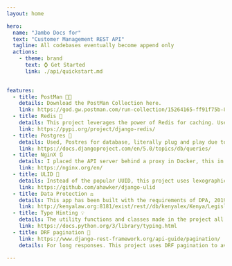 ```yaml
---
layout: home

hero:
  name: "Jambo Docs for"
  text: "Customer Management REST API"
  tagline: All codebases eventually become append only  
  actions:
    - theme: brand
      text: ⌚ Get Started
      link: ./api/quickstart.md    
  

features:
  - title: PostMan 👩‍🚀
    details: Download the PostMan Collection here.
    link: https://god.gw.postman.com/run-collection/15264165-ff91f75b-81bb-4bda-b45e-24002ddad076?action=collection%2Ffork&source=rip_markdown&collection-url=entityId%3D15264165-ff91f75b-81bb-4bda-b45e-24002ddad076%26entityType%3Dcollection%26workspaceId%3D91d100e3-340c-4dbd-b05b-e5eabbc100e7
  - title: Redis 🫙
    details: This project leverages the power of Redis for caching. Used version 7.2, as it's the last open source one.
    link: https://pypi.org/project/django-redis/
  - title: Postgres 🐘
    details: Used, Postres for database, literally plug and play due to django's powerful ORM.
    link: https://docs.djangoproject.com/en/5.0/topics/db/queries/
  - title: NginX 🔃
    details: I placed the API server behind a proxy in Docker, this in theory should allow load balancing and serve static files.
    link: https://nginx.org/en/
  - title: ULID 🔢
    details: Instead of the popular UUID, this project uses lexographically ordered random tokens. This is to help quicken insertion and deletion of values in the db.
    link: https://github.com/ahawker/django-ulid
  - title: Data Protection ⚖️
    details: This app has been built with the requirements of DPA, 2019 and provides endpoints for users to edit and delete their data.
    link: http://kenyalaw.org:8181/exist/rest//db/kenyalex/Kenya/Legislation/English/Acts%20and%20Regulations/D/Data%20Protection%20Act%20-%20No.%2024%20of%202019/docs/DataProtectionAct24of2019.pdf
  - title: Type Hinting 💡
    details: The utility functions and classes made in the project all have some form of type hinting if they aren't built in.
    link: https://docs.python.org/3/library/typing.html
  - title: DRF pagination 📃
    link: https://www.django-rest-framework.org/api-guide/pagination/
    details: For long responses. This project uses DRF pagination to avoid too much data egress that can cause bottlenecks as not all said data may be neede at once.

---
```

